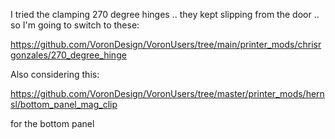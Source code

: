 I tried the clamping 270 degree hinges .. they kept slipping from the door .. so I'm going to switch to these:

https://github.com/VoronDesign/VoronUsers/tree/main/printer_mods/chrisrgonzales/270_degree_hinge

Also considering this: 

https://github.com/VoronDesign/VoronUsers/tree/master/printer_mods/hernsl/bottom_panel_mag_clip

for the bottom panel